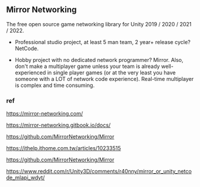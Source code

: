 ## Mirror Networking
The free open source game networking library for Unity 2019 / 2020 / 2021 / 2022.


-   Professional studio project, at least 5 man team, 2 year+ release cycle? NetCode.
    
-   Hobby project with no dedicated network programmer? Mirror. Also, don't make a multiplayer game unless your team is already well-experienced in single player games (or at the very least you have someone with a LOT of network code experience). Real-time multiplayer is complex and time consuming.


### ref 
https://mirror-networking.com/

https://mirror-networking.gitbook.io/docs/

https://github.com/MirrorNetworking/Mirror

https://ithelp.ithome.com.tw/articles/10233515

https://github.com/MirrorNetworking/Mirror

https://www.reddit.com/r/Unity3D/comments/r40nny/mirror_or_unity_netcode_mlapi_wdyt/
